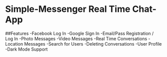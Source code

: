 # Simple-Messenger Real Time Chat-App
##Features
-Facebook Log In
-Google Sign In 
-Email/Pass Registration / Log In
-Photo Messages
-Video Messages
-Real Time Conversations
-Location Messages
-Search for Users
-Deleting Conversations
-User Profile
-Dark Mode Support

